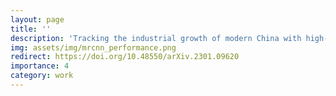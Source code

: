 ```yaml
---
layout: page
title: ''
description: 'Tracking the industrial growth of modern China with high-resolution panchromatic imagery: A sequential convolutional approach'
img: assets/img/mrcnn_performance.png
redirect: https://doi.org/10.48550/arXiv.2301.09620 
importance: 4
category: work
---
```

